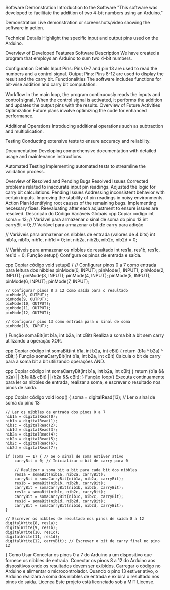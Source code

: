 
Software Demonstration
Introduction to the Software
"This software was developed to facilitate the addition of two 4-bit numbers using an Arduino."

Demonstration
Live demonstration or screenshots/video showing the software in action.

Technical Details
Highlight the specific input and output pins used on the Arduino.

Overview of Developed Features
Software Description
We have created a program that employs an Arduino to sum two 4-bit numbers.

Configuration Details
Input Pins: Pins 0-7 and pin 13 are used to read the numbers and a control signal.
Output Pins: Pins 8-12 are used to display the result and the carry bit.
Functionalities
The software includes functions for bit-wise addition and carry bit computation.

Workflow
In the main loop, the program continuously reads the inputs and control signal.
When the control signal is activated, it performs the addition and updates the output pins with the results.
Overview of Future Activities
Optimization
Future plans involve optimizing the code for enhanced performance.

Additional Operations
Introducing additional operations such as subtraction and multiplication.

Testing
Conducting extensive tests to ensure accuracy and reliability.

Documentation
Developing comprehensive documentation with detailed usage and maintenance instructions.

Automated Testing
Implementing automated tests to streamline the validation process.

Overview of Resolved and Pending Bugs
Resolved Issues
Corrected problems related to inaccurate input pin readings.
Adjusted the logic for carry bit calculations.
Pending Issues
Addressing inconsistent behavior with certain inputs.
Improving the stability of pin readings in noisy environments.
Action Plan
Identifying root causes of the remaining bugs.
Implementing necessary fixes.
Reevaluating after each adjustment to ensure issues are resolved.
Descrição do Código
Variáveis Globais
cpp
Copiar código
int soma = 13; // Variável para armazenar o sinal de soma do pino 13
int carryBit = 0; // Variável para armazenar o bit de carry para adição

// Variáveis para armazenar os nibbles de entrada (valores de 4 bits)
int nib1a, nib1b, nib1c, nib1d = 0;
int nib2a, nib2b, nib2c, nib2d = 0;

// Variáveis para armazenar os nibbles de resultado
int res1a, res1b, res1c, res1d = 0;
Função setup()
Configura os pinos de entrada e saída.

cpp
Copiar código
void setup() {
    // Configurar pinos 0 a 7 como entrada para leitura dos nibbles
    pinMode(0, INPUT);
    pinMode(1, INPUT);
    pinMode(2, INPUT);
    pinMode(3, INPUT);
    pinMode(4, INPUT);
    pinMode(5, INPUT);
    pinMode(6, INPUT);
    pinMode(7, INPUT);

    // Configurar pinos 8 a 12 como saída para o resultado
    pinMode(8, OUTPUT);
    pinMode(9, OUTPUT);
    pinMode(10, OUTPUT);
    pinMode(11, OUTPUT);
    pinMode(12, OUTPUT);

    // Configurar pino 13 como entrada para o sinal de soma
    pinMode(13, INPUT);
}
Função somaBit(int b1a, int b2a, int cBit)
Realiza a soma bit a bit sem carry utilizando a operação XOR.

cpp
Copiar código
int somaBit(int b1a, int b2a, int cBit) {
    return (b1a ^ b2a) ^ cBit;
}
Função somaCarryBit(int b1a, int b2a, int cBit)
Calcula o bit de carry para a soma bit a bit utilizando operações AND.

cpp
Copiar código
int somaCarryBit(int b1a, int b2a, int cBit) {
    return (b1a && b2a) || (b1a && cBit) || (b2a && cBit);
}
Função loop()
Executa continuamente para ler os nibbles de entrada, realizar a soma, e escrever o resultado nos pinos de saída.

cpp
Copiar código
void loop() {
    soma = digitalRead(13); // Ler o sinal de soma do pino 13

    // Ler os nibbles de entrada dos pinos 0 a 7
    nib1a = digitalRead(0);
    nib1b = digitalRead(1);
    nib1c = digitalRead(2);
    nib1d = digitalRead(3);
    nib2a = digitalRead(4);
    nib2b = digitalRead(5);
    nib2c = digitalRead(6);
    nib2d = digitalRead(7);

    if (soma == 1) { // Se o sinal de soma estiver ativo
        carryBit = 0; // Inicializar o bit de carry para 0

        // Realizar a soma bit a bit para cada bit dos nibbles
        res1a = somaBit(nib1a, nib2a, carryBit);
        carryBit = somaCarryBit(nib1a, nib2a, carryBit);
        res1b = somaBit(nib1b, nib2b, carryBit);
        carryBit = somaCarryBit(nib1b, nib2b, carryBit);
        res1c = somaBit(nib1c, nib2c, carryBit);
        carryBit = somaCarryBit(nib1c, nib2c, carryBit);
        res1d = somaBit(nib1d, nib2d, carryBit);
        carryBit = somaCarryBit(nib1d, nib2d, carryBit);
    }

    // Escrever os nibbles de resultado nos pinos de saída 8 a 12
    digitalWrite(8, res1a);
    digitalWrite(9, res1b);
    digitalWrite(10, res1c);
    digitalWrite(11, res1d);
    digitalWrite(12, carryBit); // Escrever o bit de carry final no pino 12
}
Como Usar
Conectar os pinos 0 a 7 do Arduino a um dispositivo que fornece os nibbles de entrada.
Conectar os pinos 8 a 12 do Arduino aos dispositivos onde os resultados devem ser exibidos.
Carregar o código no Arduino e alimentar o microcontrolador.
Quando o pino 13 estiver ativo, o Arduino realizará a soma dos nibbles de entrada e exibirá o resultado nos pinos de saída.
Licença
Este projeto está licenciado sob a MIT License.
